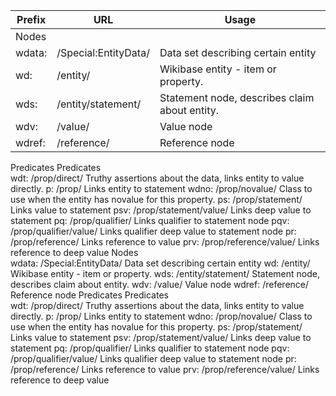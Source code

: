 |Prefix	|URL|	Usage|
|---|---|---|
|Nodes	|	
wdata:|	/Special:EntityData/|	Data set describing certain entity
wd:|	/entity/	|Wikibase entity - item or property.
wds:|	/entity/statement/	|Statement node, describes claim about entity.
wdv:|	/value/	|Value node
wdref:|	/reference/	|Reference node
Predicates	Predicates	
wdt:	/prop/direct/	Truthy assertions about the data, links entity to value directly.
p:	/prop/	Links entity to statement
wdno:	/prop/novalue/	Class to use when the entity has novalue for this property.
ps:	/prop/statement/	Links value to statement
psv:	/prop/statement/value/	Links deep value to statement
pq:	/prop/qualifier/	Links qualifier to statement node
pqv:	/prop/qualifier/value/	Links qualifier deep value to statement node
pr:	/prop/reference/	Links reference to value
prv:	/prop/reference/value/	Links reference to deep value
Nodes		
wdata:	/Special:EntityData/	Data set describing certain entity
wd:	/entity/	Wikibase entity - item or property.
wds:	/entity/statement/	Statement node, describes claim about entity.
wdv:	/value/	Value node
wdref:	/reference/	Reference node
Predicates	Predicates	
wdt:	/prop/direct/	Truthy assertions about the data, links entity to value directly.
p:	/prop/	Links entity to statement
wdno:	/prop/novalue/	Class to use when the entity has novalue for this property.
ps:	/prop/statement/	Links value to statement
psv:	/prop/statement/value/	Links deep value to statement
pq:	/prop/qualifier/	Links qualifier to statement node
pqv:	/prop/qualifier/value/	Links qualifier deep value to statement node
pr:	/prop/reference/	Links reference to value
prv:	/prop/reference/value/	Links reference to deep value
